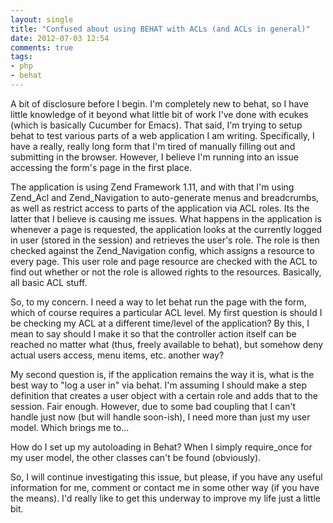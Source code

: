 ```yaml
---
layout: single
title: "Confused about using BEHAT with ACLs (and ACLs in general)"
date: 2012-07-03 12:54
comments: true
tags:
- php
- behat
---
```

A bit of disclosure before I begin. I'm completely new to behat, so I have little knowledge of it beyond what little bit of work I've done with ecukes (which is basically Cucumber for Emacs). That said, I'm trying to setup behat to test various parts of a web application I am writing. Specifically, I have a really, really long form that I'm tired of manually filling out and submitting in the browser. However, I believe I'm running into an issue accessing the form's page in the first place.
<!-- more -->
The application is using Zend Framework 1.11, and with that I'm using Zend_Acl and Zend_Navigation to auto-generate menus and breadcrumbs, as well as restrict access to parts of the application via ACL roles. Its the latter that I believe is causing me issues. What happens in the application is whenever a page is requested, the application looks at the currently logged in user (stored in the session) and retrieves the user's role. The role is then checked against the Zend_Navigation config, which assigns a resource to every page. This user role and page resource are checked with the ACL to find out whether or not the role is allowed rights to the resources. Basically, all basic ACL stuff.

So, to my concern. I need a way to let behat run the page with the form, which of course requires a particular ACL level. My first question is should I be checking my ACL at a different time/level of the application? By this, I mean to say should I make it so that the controller action itself can be reached no matter what (thus, freely available to behat), but somehow deny actual users access, menu items, etc. another way? 

My second question is, if the application remains the way it is, what is the best way to "log a user in" via behat. I'm assuming I should make a step definition that creates a user object with a certain role and adds that to the session. Fair enough. However, due to some bad coupling that I can't handle just now (but will handle soon-ish), I need more than just my user model. Which brings me to...

How do I set up my autoloading in Behat? When I simply require_once for my user model, the other classes can't be found (obviously). 

So, I will continue investigating this issue, but please, if you have any useful information for me, comment or contact me in some other way (if you have the means). I'd really like to get this underway to improve my life just a little bit.
